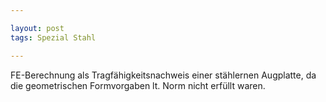 ```yaml
---

layout: post
tags: Spezial Stahl

---
```


FE-Berechnung als Tragfähigkeitsnachweis einer stählernen Augplatte, da die geometrischen Formvorgaben lt. Norm nicht erfüllt waren. 

